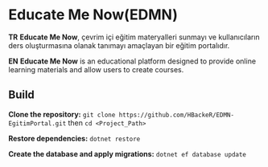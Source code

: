 # Educate Me Now(EDMN)

**TR**
**Educate Me Now**, çevrim içi eğitim materyalleri sunmayı ve kullanıcıların ders oluşturmasına olanak tanımayı amaçlayan bir eğitim portalıdır.

**EN**
**Educate Me Now** is an educational platform designed to provide online learning materials and allow users to create courses.


## Build

**Clone the repository:**
`git clone https://github.com/HBackeR/EDMN-EgitimPortal.git` then
`cd <Project_Path>`

**Restore dependencies:**
`dotnet restore`

**Create the database and apply migrations:**
`dotnet ef database update`



